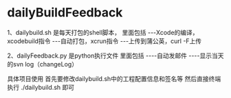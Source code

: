 # dailyBuildFeedback
1、dailybuild.sh
是每天打包的shell脚本，
里面包括
---Xcode的编译，xcodebuild指令
---自动打包，xcrun指令
---上传到蒲公英，curl -F上传

2、dailyFeedback.py
是python执行文件
里面包括
----自动发邮件
----显示当天的svn log（changeLog）

具体项目使用
首先要修改dailybuild.sh中的工程配置信息和签名等
然后直接终端执行
./dailybuild.sh 即可